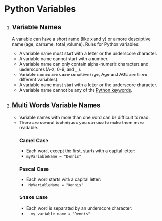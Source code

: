 # Python Variables
<!DOCTYPE html>
<html>
<body>
    <ol>
        <li>
            <h2>Variable Names</h2>
            <p> A variable can have a short name (like x and y) or a more descriptive name (age, carname, total_volume). Rules for Python variables:</p>
            <ul>
                <li>A variable name must start with a letter or the underscore character.</li>
                <li>A variable name cannot start with a number.</li>
                <li>A variable name can only contain alpha-numeric characters and underscores (A-z, 0-9, and _ ).</li>
                <li>Variable names are case-sensitive (age, Age and AGE are three different variables).</li>
                <li>A variable name must start with a letter or the underscore character.</li>
                <li>A variable name cannot be any of the <a href="https://www.w3schools.com/python/python_ref_keywords.asp" tagret="_blank">Python keywords</a>.</li>
            </ul>
        </li>
        <li>
            <h2>Multi Words Variable Names</h2>
            <ul>
                <li>Variable names with more than one word can be difficult to read.</li>
                <li>
                    There are several techniques you can use to make them more readable.
                    <h3>Camel Case</h3>
                    <ul>
                        <li>Each word, except the first, starts with a capital letter:</li>
                        <li> <code>myVariableName = "Dennis"</code> </li>
                    </ul>
                    <h3>Pascal Case</h3>
                    <ul>
                        <li>Each word starts with a capital letter:</li>
                        <li> <code> MyVariableName = "Dennis" </code> </li>
                    </ul>
                    <h3>Snake Case</h3>
                    <ul>
                        <li>Each word is separated by an underscore character:</li>
                        <li> <code>  my_variable_name = "Dennis"  </code> </li>
                    </ul>
                </li>
            </ul>
        </li>
    </ol>
</body>
</html>
